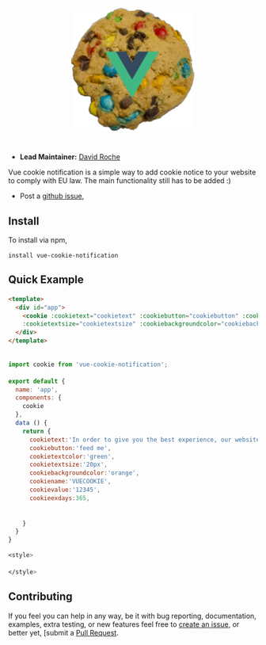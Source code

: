 <p align="center">
  <img width="250" height="250" src="cookie-notice.png">
</p>

# 

- __Lead Maintainer:__ [David Roche][Lead]


Vue cookie notification is a simple way to add cookie notice to your website
to comply with EU law. The main functionality still has to be added :) 

- Post a [github issue][Issue],


## Install
To install via npm,

```
install vue-cookie-notification
```

## Quick Example



```html
<template>
  <div id="app">
    <cookie :cookietext="cookietext" :cookiebutton="cookiebutton" :cookietextcolor="cookietextcolor"
    :cookietextsize="cookietextsize" :cookiebackgroundcolor="cookiebackgroundcolor" :cookiename="cookiename" :cookievalue="cookievalue" :cookieexdays="cookieexdays" ></cookie>
  </div>
</template>
```

```js

import cookie from 'vue-cookie-notification';

export default {
  name: 'app',
  components: {
    cookie
  },
  data () {
    return {
      cookietext:'In order to give you the best experience, our website eats cookies. By continuing to use this site, you agree to our diet of cookies.',
      cookiebutton:'feed me',
      cookietextcolor:'green',
      cookietextsize:'20px',
      cookiebackgroundcolor:'orange',
      cookiename:'VUECOOKIE',
      cookievalue:'12345',
      cookieexdays:365,


    }
  }
}
```

```css
<style>

</style>

```

## Contributing

If you feel you can help in any way, be
it with bug reporting, documentation, examples, extra testing, or new features feel free
to [create an issue][Issue], or better yet, [submit a [Pull Request][Pull]. 




[Issue]: https://github.com/davidwroche/vue-cookie-notification/issues
[Lead]: https://github.com/davidwroche
[Npm]: https://www.npmjs.com/package/vue-cookie-notification
[Pull]: https://github.com/davidwroche/vue-cookie-notification/pulls
